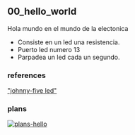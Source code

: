## 00_hello_world

Hola mundo en el mundo de la electonica

- Consiste en un led una resistencia.
- Puerto led numero 13
- Parpadea un led cada un segundo. 

### references
["johnny-five led"](http://johnny-five.io/examples/led/)


### plans
[![plans-hello](http://johnny-five.io/img/breadboard/led-resistor.png)](http://johnny-five.io/img/breadboard/led-resistor.png)